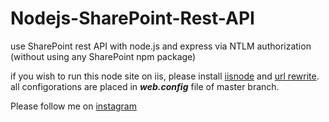 # Nodejs-SharePoint-Rest-API
use SharePoint rest API with node.js and express via NTLM authorization (without using any SharePoint npm package)

if you wish to run this node site on iis, please install <a href="https://github.com/azure/iisnode/wiki/iisnode-releases">iisnode</a> and <a href="https://www.iis.net/downloads/microsoft/url-rewrite">url rewrite</a>. all configorations are placed in <i><b>web.config</b></i> file of master branch.

Please follow me on <a href="https://www.instagram.com/gameditors/">instagram</a>
